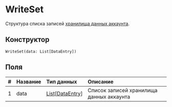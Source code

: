 # WriteSet

Структура списка записей [хранилища данных аккаунта](/blockchain/account-data-storage.md).

## Конструктор

``` ride
WriteSet(data: List[DataEntry])
```

## Поля

|   #   | Название | Тип данных | Описание |
| :--- | :--- | :--- | :--- |
| 1 | data | [List](/ride/data-types/list.md)[[DataEntry](/ride/structures/common-structures/data-entry.md)] | Список записей хранилища данных аккаунта |

